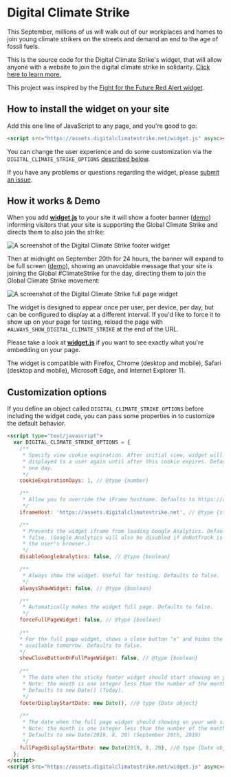 # Digital Climate Strike

This September, millions of us will walk out of our workplaces and homes to join young climate strikers on the streets and demand an end to the age of fossil fuels.

This is the source code for the Digital Climate Strike's widget, that will allow anyone with a website to join the digital climate strike in solidarity. [Click here to learn more.](https://globalclimatestrike.net)

This project was inspired by the [Fight for the Future Red Alert widget](https://github.com/fightforthefuture/redalert-widget).

## How to install the widget on your site

Add this one line of JavaScript to any page, and you're good to go:

```html
<script src="https://assets.digitalclimatestrike.net/widget.js" async></script>
```

You can change the user experience and do some customization via the `DIGITAL_CLIMATE_STRIKE_OPTIONS` [described below](#customization-options).

If you have any problems or questions regarding the widget, please [submit an issue](https://github.com/global-climate-strikes/digital-climate-strike/issues).

## How it works & Demo

When you add [**widget.js**](https://github.com/global-climate-strikes/digital-climate-strike/blob/master/static/widget.js) to your site it will show a footer banner ([demo](https://assets.digitalclimatestrike.net/demo.html)) informing visitors that your site is supporting the Global Climate Strike and directs them to also join the strike:

![A screenshot of the Digital Climate Strike footer widget](http://assets.digitalclimatestrike.net/desktop-pre-strike-banner.png)

Then at midnight on September 20th for 24 hours, the banner will expand to be full screen ([demo](https://assets.digitalclimatestrike.net/demo.html?fullPage)), showing an unavoidable message that your site is joining the Global #ClimateStrike for the day, directing them to join the Global Climate Strike movement:

![A screenshot of the Digital Climate Strike full page widget](http://assets.digitalclimatestrike.net/desktop-full-shutdown.png) 

The widget is designed to appear once per user, per device, per day, but can be configured to display at a different interval. If you'd like to force it to show up on your page for testing, reload the page with `#ALWAYS_SHOW_DIGITAL_CLIMATE_STRIKE` at the end of the URL.

Please take a look at [**widget.js**](https://github.com/global-climate-strikes/digital-climate-strike/blob/master/static/widget.js) if you want to see exactly what you're embedding on your page.

The widget is compatible with Firefox, Chrome (desktop and mobile), Safari (desktop and mobile), Microsoft Edge, and Internet Explorer 11.

## Customization options

If you define an object called `DIGITAL_CLIMATE_STRIKE_OPTIONS` before including the widget code, you can pass some properties in to customize the default behavior.

```html
<script type="text/javascript">
  var DIGITAL_CLIMATE_STRIKE_OPTIONS = {
    /**
     * Specify view cookie expiration. After initial view, widget will not be
     * displayed to a user again until after this cookie expires. Defaults to 
     * one day.
     */
    cookieExpirationDays: 1, // @type {number}

    /**
     * Allow you to override the iFrame hostname. Defaults to https://assets.digitalclimatestrike.net  
     */
    iframeHost: 'https://assets.digitalclimatestrike.net', // @type {string}

    /**
     * Prevents the widget iframe from loading Google Analytics. Defaults to
     * false. (Google Analytics will also be disabled if doNotTrack is set on
     * the user's browser.)
     */
    disableGoogleAnalytics: false, // @type {boolean}

    /**
     * Always show the widget. Useful for testing. Defaults to false.
     */
    alwaysShowWidget: false, // @type {boolean}

    /**
     * Automatically makes the widget full page. Defaults to false.
     */
    forceFullPageWidget: false, // @type {boolean}
    
    /**
    * For the full page widget, shows a close button "x" and hides the message about the site being 
    * available tomorrow. Defaults to false.
    */
    showCloseButtonOnFullPageWidget: false, // @type {boolean}
    
    /**
     * The date when the sticky footer widget should start showing on your web site.
     * Note: the month is one integer less than the number of the month. E.g. 8 is September, not August.
     * Defaults to new Date() (Today).
     */
    footerDisplayStartDate: new Date(), //@ type {Date object}
    
    /**
     * The date when the full page widget should showing on your web site for 24 hours. 
     * Note: the month is one integer less than the number of the month. E.g. 8 is September, not August.
     * Defaults to new Date(2019, 8, 20) (September 20th, 2019)
     */
    fullPageDisplayStartDate: new Date(2019, 8, 20), //@ type {Date object}
  };
</script>
<script src="https://assets.digitalclimatestrike.net/widget.js" async></script>
```


